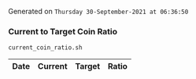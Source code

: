 Generated on `Thursday 30-September-2021 at 06:36:50`

### Current to Target Coin Ratio
`current_coin_ratio.sh`

Date|Current|Target|Ratio
---|---|---|---
